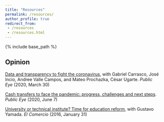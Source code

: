 ```yaml
---
title: "Resources"
permalink: /resources/
author_profile: true
redirect_from:
 - /resources
 - /resources.html
---
```


  {% include base_path %}

## Opinion
[Data and transparency to fight the coronavirus](https://ojo-publico.com/1718/datos-y-transparencia-para-luchar-contra-el-coronavirus), with Gabriel Carrasco, José Incio, Andree Valle Campos, and Mateo Prochazka, César Ugarte. _Public Eye_ (2020, March 30)

[Cash transfers to face the pandemic: progress, challenges and next steps](https://ojo-publico.com/1852/los-bonos-para-encarar-la-pandemia-avances-retos-y-siguientes-pasos). _Public Eye_ (2020, June 7)

[University or technical institute? Time for education reform](https://elcomercio-pe.translate.goog/economia/peru/universidad-instituto-hora-reforma-educacion-209625-noticia/?_x_tr_sl=es&_x_tr_tl=en&_x_tr_hl=en&_x_tr_pto=sc), with Gustavo Yamada. _El Comercio_ (2016, January 31)
